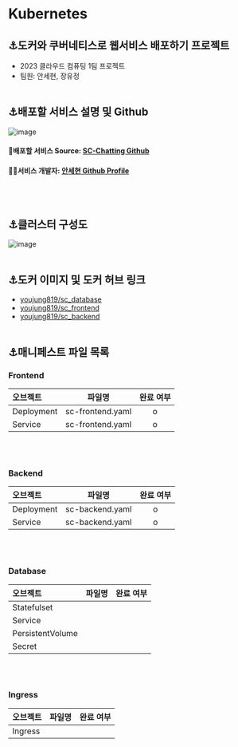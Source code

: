 # Kubernetes
## ⚓도커와 쿠버네티스로 웹서비스 배포하기 프로젝트
- 2023 클라우드 컴퓨팅 1팀 프로젝트
- 팀원: 안세현, 장유정
<br></br>

## ⚓배포할 서비스 설명 및 Github
![image](https://github.com/JangYouJung/Kubernetes/assets/80906691/d5f3c607-a055-4a77-a488-2edf3e5b5b99)

#### 🔗배포할 서비스 Source: [SC-Chatting Github](https://github.com/ash0814/sc_chatting)
#### 🧑‍💻서비스 개발자: [안세현 Github Profile](https://github.com/ash0814)
<br></br>

## ⚓클러스터 구성도
![image](https://github.com/JangYouJung/Kubernetes/assets/80906691/bed6e64d-0173-4eb2-9e7e-f6159c0de7ff)
<br></br>

## ⚓도커 이미지 및 도커 허브 링크
* [youjung819/sc_database](https://hub.docker.com/repository/docker/youjung819/sc_database/general)
* [youjung819/sc_frontend](https://hub.docker.com/repository/docker/youjung819/sc_frontend/general)
* [youjung819/sc_backend](https://hub.docker.com/repository/docker/youjung819/sc_backend/general)
<br></br>

## ⚓매니페스트 파일 목록
### Frontend
|오브젝트|파일명|완료 여부|
|:---|---------|:---------:|
|Deployment|sc-frontend.yaml|o|
|Service|sc-frontend.yaml|o|

<br></br>

### Backend
|오브젝트|파일명|완료 여부|
|:---|---------|:---------:|
|Deployment|sc-backend.yaml|o|
|Service|sc-backend.yaml|o|

<br></br>

### Database
|오브젝트|파일명|완료 여부|
|:---|---------|:---------:|
|Statefulset|||
|Service|||
|PersistentVolume|||
|Secret|||

<br></br>

### Ingress
|오브젝트|파일명|완료 여부|
|:---|---------|:---------:|
|Ingress|||
